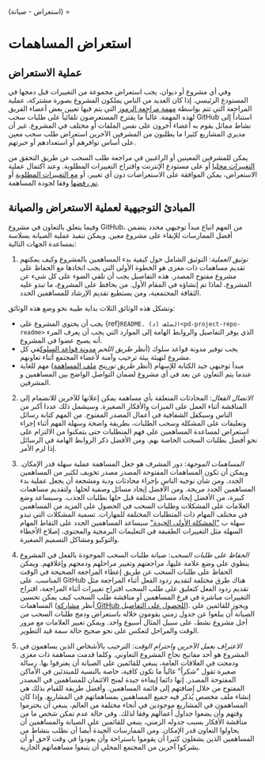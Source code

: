 (استعراض - صيانة) =
# استعراض المساهمات

## عملية الاستعراض
وفي أي مشروع أو ديوان، يجب استعراض مجموعة من التغييرات قبل دمجها في المستودع الرئيسي. إذا كان العديد من الناس يملكون المشروع بصورة مشتركة، عملية المراجعة التي تتم بواسطة [مهمة مراجعة الرموز](https://help.github.com/en/github/setting-up-and-managing-organizations-and-teams/managing-code-review-assignment-for-your-team) التي يتم فيها تعيين بعض أعضاء الفريق لهذه المهمة. غالباً ما يقترح المستعرضون تلقائياً على طلبات سحب GitHub استناداً إلى نشاط مماثل يقوم به أعضاء آخرون على نفس الملفات أو مختلف في المشروع. غير أن مديري المشاريع كثيرا ما يطلبون من المشرفين الآخرين استعراض طلب سحب معين على أساس توافرهم أو استعدادهم أو خبرتهم.

يمكن للمشرفين المعينين أو الراغبين في مراجعة طلب السحب عن طريق التحقق من [التغييرات محليا](https://help.github.com/en/github/collaborating-with-issues-and-pull-requests/checking-out-pull-requests-locally) أو على مستودع الإنترنت واقتراح التغييرات المطلوبة. وعند اكتمال عملية الاستعراض، يمكن الموافقة على الاستعراضات دون أي تغيير، أو [مع التغييرات المطلوبة](https://help.github.com/en/github/collaborating-with-issues-and-pull-requests/approving-a-pull-request-with-required-reviews) أو [تم رفضها](https://help.github.com/en/github/collaborating-with-issues-and-pull-requests/dismissing-a-pull-request-review) وفقا لجودة المساهمة.

## المبادئ التوجيهية لعملية الاستعراض والصيانة
وفيما يتعلق بالتعاون في مشروع GitHub، من المهم اتباع مبدأ توجيهي محدد يتضمن أفضل الممارسات للإبقاء على مشروع معين. ويمكن تنفيذ عملية الصيانة بسلاسة بمساعدة الجهات التالية:

1. *توثيق العملية*: التوثيق الشامل حول كيفية بدء المساهمين بالمشروع وكيف يمكنهم تقديم مساهمات ذات مغزى هو الخطوة الأولى التي يجب اتخاذها مع الحفاظ على مشروع مفتوح المصدر. هذه التفاصيل يجب أن تلقي الضوء على كل شيء عن المشروع، لماذا تم إنشاؤه في المقام الأول. من يحافظ على المشروع، ما تبدو عليه الثقافة المجتمعية، ومن يستطيع تقديم الإرشاد للمساهمين الجدد.

وتشكل هذه الوثائق الثلاث بداية طيبة نحو وضع هذه الوثائق:
- يجب أن يحتوي المشروع على {ref}`README. (د) الملف<pd-project-repo-readme>` الذي يوفر التفاصيل والروابط الهامة إلى الموارد التي يجب أن يعرف المرء أنه يصبح عضوا في المشروع.
- يجب توفير مدونة قواعد سلوك (أنظر _طريق اللحم_ [مدونة قواعد السلوك](https://github.com/alan-turing-institute/the-turing-way/blob/main/CODE_OF_CONDUCT.md)في كل مشروع لتهيئة بيئة ترحيب وآمنة لأعضاء المجتمع أثناء تعاونهم.
- مبدأ توجيهي جيد الكتابة للإسهام (أنظر _طريق تورينج_ [ملف المساهمة](https://github.com/alan-turing-institute/the-turing-way/blob/main/CONTRIBUTING.md)) مهم للغاية عندما يتم التعاون عن بعد في أي مشروع لضمان التواصل الواضح بين المساهمين و المشرفين.

2. *الاتصال الفعال*: المحادثات المتعلقة بأي مساهمة يمكن إعلانها للآخرين للانضمام إلى المناقشة أثناء العمل على الميزات والأفكار الصغيرة. وسيشمل ذلك عددا أكبر من الناس وسيكفل الشفافية في أعمال المصدر المفتوح. من المهم كتابة رسائل وتعليقات على المشكلة وسحب الطلبات، بطريقة واضحة وسهلة الفهم أثناء إجراء استعراض لمساعدة المساهمين على فهم المتطلبات حتى يتمكنوا من الالتزام على نحو أفضل بطلبات السحب الخاصة بهم. ومن الأفضل ذكر الروابط الهامة في الرسائل إذا لزم الأمر.

3. *المساهمات الموجهة*: دور المشرف هو جعل المساهمة عملية سهلة قدر الإمكان. ويمكن أن تكون المساهمات المفتوحة المصدر مصدر تخويف لكثير من المساهمين الجدد. ومن شأن توجيه الناس بإجراء محادثات ودية ومشجعة أن يجعل عملية بدء المساهمين الجدد مريحة. ومن الأفضل إيجاد مسائل وصفية لحلها. ولتقديم مساهمات كبيرة، من الأفضل إيجاد مسائل مختلفة قبل حلها بطلبات الجذب. وسيساعد وضع العلامات على المشكلات وطلبات السحب في الحصول على المزيد من المساهمين في مختلف المهام ذات المتطلبات المختلفة للمهارات. تسمية المشكلات التي تبدو سهلة ب ["المشكلة الأولى الجيدة"](https://help.github.com/en/github/building-a-strong-community/encouraging-helpful-contributions-to-your-project-with-labels) سيساعد المساهمين الجدد على التقاط المهام السهلة مثل التغييرات الطفيفة في التعليمات البرمجية والمحتوى، إصلاح الأخطاء والتوكيو ومشاكل التصميم الصغيرة.

4. *الحفاظ على طلبات السحب*: صيانة طلبات السحب الموجودة بالفعل في المشروع ينطوي على وضع علامة عليها، مراجعتهم وتغيير مراحلهم ودمجهم وإغلاقهم. ويمكن الحفاظ على طلبات السحب عن طريق إعطاء المراجعة الصحيحة في الوقت المناسب. على GitHub هناك طرق مختلفة لتقديم ردود الفعل أثناء المراجعة مثل تقديم ردود الفعل كتعليق على طلب السحب اقتراح تغييرات أثناء المراجعة، اقتراح التغييرات مباشرة في فرع المساهمين أو مناقشة طلب السحب كيف يمكن تحسين المساهمات (أنظر [مشاركة GitHub للحصول على التفاصيل](https://help.github.com/en/github/collaborating-with-issues-and-pull-requests/about-pull-request-reviews)). ويجوز للقائمين على الصيانة أن يبلغوا عن جدول زمني يقومون خلاله باستعراض ودمج طلبات السحب من أجل مشروع نشط، على سبيل المثال أسبوع واحد. ويمكن تغيير العلامات مع مرور الوقت والمراحل لتعكس على نحو صحيح حالة سمة قيد التطوير.

5. *الاعتراف بعمل الآخرين واحترام الوقت*: الترحيب بالأشخاص الذين يساهمون في المشروع هو أحد مفاتيح نجاح المشروع التعاوني. وكلما قدمت مساهمة ذات مغزى ودمجت في العلاقات العامة، ينبغي للقائمين على الصيانة أن يعترفوا بها. رسالة صغيرة تقول "شكراً" غالباً ما تكون كافية، خاصة بالنسبة للمبتدئين في الأماكن المفتوحة المصدر. إنها دائما إيماءة جيدة لمنح الائتمان للمساهمين في المصدر المفتوح من خلال إضافتهم إلى قائمة المساهمين. وأفضل طريقة للقيام بذلك هي إنشاء ملف مخصص يُذكر فيه جميع المساهمين بمساهماتهم في المشاريع. وإذا كان المساهمون في المشاريع موجودين في أنحاء مختلفة من العالم، ينبغي أن يحترموا وقتهم وأن يضعوا جداول أعمالهم وفقا لذلك. وفي حالة عدم تمكن شخص ما من مناقشة الأفكار بسبب جدوله الزمني، ينبغي للقائمين على الصيانة والمساهمين أن يحاولوا التعاون قدر الإمكان. ومن الممارسات الجيدة أيضا أن نطلب بنشاط من المساهمين الذين يشغلون كثيرا أن يقوموا باستراحة وأن يعودوا في وقت لاحق أو أن يشركوا آخرين من المجتمع المحلي أن يتبعوا مساهماتهم الجارية.

